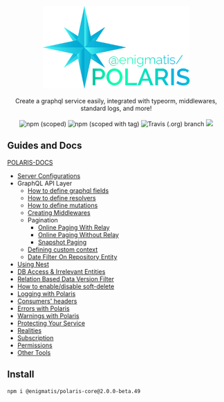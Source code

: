 <p align="center">
    <img height="190" src="https://github.com/Enigmatis/polaris-nest-logger/raw/master/polarisen.png" alt="polaris logo" /><br><br>
    Create a graphql service easily, integrated with typeorm, middlewares, standard logs, and more!<br><br>
    <img alt="npm (scoped)" src="https://img.shields.io/npm/v/@enigmatis/polaris-core">
    <img alt="npm (scoped with tag)" src="https://img.shields.io/npm/v/@enigmatis/polaris-core/beta">
    <img alt="Travis (.org) branch" src="https://travis-ci.com/Enigmatis/polaris-united.svg?branch=master">
    <a href="https://www.codacy.com/gh/Enigmatis/polaris-core?utm_source=github.com&amp;utm_medium=referral&amp;utm_content=Enigmatis/polaris-core&amp;utm_campaign=Badge_Grade"><img src="https://api.codacy.com/project/badge/Grade/6a403edb43684b2382728837f58bbfbb"/></a>
</p>

## Guides and Docs

[POLARIS-DOCS](http://polaris-docs.owls.shlomke.xyz/)
- [Server Configurations](https://github.com/Enigmatis/polaris-united/tree/add-documentation/packages/polaris-core/guides/configurations)
- GraphQL API Layer 
    - [How to define graphql fields](https://github.com/Enigmatis/polaris-united/tree/add-documentation/packages/polaris-core/guides/graphql/typeDefs)
    - [How to define resolvers](https://github.com/Enigmatis/polaris-united/tree/add-documentation/packages/polaris-core/guides/graphql/resolvers)
    - [How to define mutations](https://github.com/Enigmatis/polaris-united/tree/add-documentation/packages/polaris-core/guides/graphql/mutations)
    - [Creating Middlewares](https://github.com/Enigmatis/polaris-united/tree/add-documentation/packages/polaris-core/guides/graphql/middlewares)
    - Pagination
        - [Online Paging With Relay](https://github.com/Enigmatis/polaris-united/tree/add-documentation/packages/polaris-core/guides/graphql/online-paging)
        - [Online Paging Without Relay](https://github.com/Enigmatis/polaris-united/tree/add-documentation/packages/polaris-core/guides/online-paging-without-relay)
        - [Snapshot Paging](https://github.com/Enigmatis/polaris-united/tree/add-documentation/packages/polaris-core/guides/snapshot)
    - [Defining custom context](https://github.com/Enigmatis/polaris-united/tree/add-documentation/packages/polaris-core/guides/context)
    - [Date Filter On Repository Entity](https://github.com/Enigmatis/polaris-united/tree/add-documentation/packages/polaris-core/guides/graphql/date-filter)
- [Using Nest](https://github.com/Enigmatis/polaris-united/tree/add-documentation/packages/polaris-nest/guides)
- [DB Access & Irrelevant Entities](https://github.com/Enigmatis/polaris-united/tree/add-documentation/packages/polaris-core/guides/dal)
- [Relation Based Data Version Filter](https://github.com/Enigmatis/polaris-united/tree/add-documentation/packages/polaris-core/guides/relation-based-data-version)
- [How to enable/disable soft-delete](https://github.com/Enigmatis/polaris-united/tree/add-documentation/packages/polaris-core/guides/soft-delete)
- [Logging with Polaris](https://github.com/Enigmatis/polaris-united/tree/add-documentation/packages/polaris-core/guides/logging)
- [Consumers' headers](https://github.com/Enigmatis/polaris-united/tree/add-documentation/packages/polaris-core/guides/consumer-headers)
- [Errors with Polaris](https://github.com/Enigmatis/polaris-united/tree/add-documentation/packages/polaris-core/guides/errors)
- [Warnings with Polaris](https://github.com/Enigmatis/polaris-united/tree/add-documentation/packages/polaris-core/guides/warnings)
- [Protecting Your Service](https://github.com/Enigmatis/polaris-united/tree/add-documentation/packages/polaris-core/guides/protection)
- [Realities](https://github.com/Enigmatis/polaris-united/tree/add-documentation/packages/polaris-core/guides/realities)
- [Subscription](https://github.com/Enigmatis/polaris-united/tree/add-documentation/packages/polaris-core/guides/subscription)
- [Permissions](https://github.com/Enigmatis/polaris-united/tree/add-documentation/packages/polaris-permissions/guides)
- [Other Tools](https://github.com/Enigmatis/polaris-united/tree/add-documentation/packages/polaris-core/guides/tools)

## Install

```
npm i @enigmatis/polaris-core@2.0.0-beta.49
```
